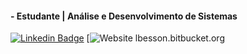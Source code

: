 
<!--### Samuel Nunes
**samuelikz/samuelikz** is a ✨ _special_ ✨ repository because its `README.md` (this file) appears on your GitHub profile.

Here are some ideas to get you started:

- 🔭 I’m currently working on ...
- 🌱 I’m currently learning ...
- 👯 I’m looking to collaborate on ...
- 🤔 I’m looking for help with ...
- 💬 Ask me about ...
- 📫 How to reach me: ...
- 😄 Pronouns: ...
- ⚡ Fun fact: ...

###### -Tecnologias já utilizadas
 
```sh
- [x] JavaScript
- [x] Html-Css
- [x] Python
- [x] SQL
- [x] Nodejs
- [x] Vuejs
- [x] Quasar
- [x] Sequelize
- [x] Materialize
- [x] Bootstrap
```

- [ ] Outros

### console.log
- Favoritos
- [x] JavaScript
- [x] Html-Css
- [x] Python
- [x] Nodejs
- [x] Nodejs

-->
#### - Estudante | Análise e Desenvolvimento de Sistemas 

[![Linkedin Badge](https://img.shields.io/badge/-LinkedIn-blue?style=flat-square&logo=Linkedin&logoColor=white&link=https://www.linkedin.com/in/samuel-nunes-057899133/)](https://www.linkedin.com/in/samuel-nunes-057899133/) [![Website lbesson.bitbucket.org](https://img.shields.io/website?down_color=green&down_message=Online&style=flat-square&up_color=green&up_message=Samuel%20Nunes&url=https%3A%2F%2Fhttps%3A%2F%2Fimg.shields.io%2Fwebsite%3Fdown_color%3Dred%26down_message%3DOnline%26style%3Dflat-square%26up_color%3Dgreen%26up_message%3DSamuel%2520Nunes%26url%3Dsamuelikz.samuelikz.vercel.app)




